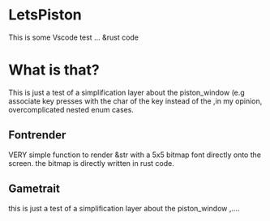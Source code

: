 # LetsPiston
This is some Vscode test ... &amp;rust code

# What is that?
This is just a test of a simplification layer about the piston_window (e.g associate key presses with the char of the key instead of the ,in my opinion, overcomplicated nested enum cases. 
## Fontrender
VERY simple function to render &str with a 5x5 bitmap font directly onto the screen. the bitmap is directly written in rust code.
## Gametrait
this is just a test of a simplification layer about the piston_window ,....
